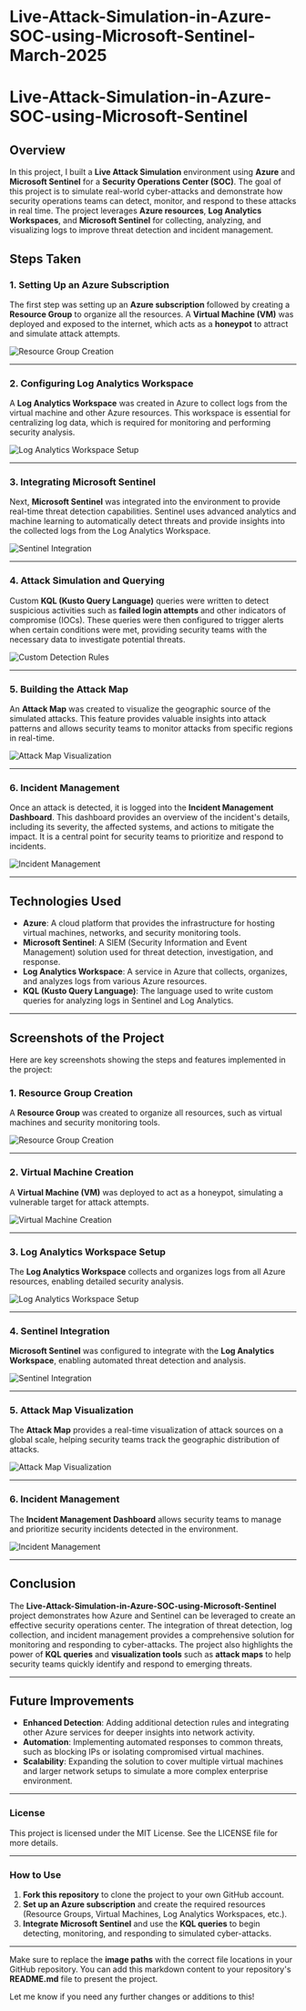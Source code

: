 # Live-Attack-Simulation-in-Azure-SOC-using-Microsoft-Sentinel-March-2025


# Live-Attack-Simulation-in-Azure-SOC-using-Microsoft-Sentinel

## Overview

In this project, I built a **Live Attack Simulation** environment using **Azure** and **Microsoft Sentinel** for a **Security Operations Center (SOC)**. The goal of this project is to simulate real-world cyber-attacks and demonstrate how security operations teams can detect, monitor, and respond to these attacks in real time. The project leverages **Azure resources**, **Log Analytics Workspaces**, and **Microsoft Sentinel** for collecting, analyzing, and visualizing logs to improve threat detection and incident management.

## Steps Taken

### 1. Setting Up an Azure Subscription

The first step was setting up an **Azure subscription** followed by creating a **Resource Group** to organize all the resources. A **Virtual Machine (VM)** was deployed and exposed to the internet, which acts as a **honeypot** to attract and simulate attack attempts.

![Resource Group Creation](https://drive.google.com/file/d/10XRWKEzvbekh4_MBD4T2qt7iMt9lf46N/view?usp=drive_link)

---

### 2. Configuring Log Analytics Workspace

A **Log Analytics Workspace** was created in Azure to collect logs from the virtual machine and other Azure resources. This workspace is essential for centralizing log data, which is required for monitoring and performing security analysis.

![Log Analytics Workspace Setup](path-to-your-uploaded-image3)

---

### 3. Integrating Microsoft Sentinel

Next, **Microsoft Sentinel** was integrated into the environment to provide real-time threat detection capabilities. Sentinel uses advanced analytics and machine learning to automatically detect threats and provide insights into the collected logs from the Log Analytics Workspace.

![Sentinel Integration](path-to-your-uploaded-image4)

---

### 4. Attack Simulation and Querying

Custom **KQL (Kusto Query Language)** queries were written to detect suspicious activities such as **failed login attempts** and other indicators of compromise (IOCs). These queries were then configured to trigger alerts when certain conditions were met, providing security teams with the necessary data to investigate potential threats.

![Custom Detection Rules](path-to-your-uploaded-image7)

---

### 5. Building the Attack Map

An **Attack Map** was created to visualize the geographic source of the simulated attacks. This feature provides valuable insights into attack patterns and allows security teams to monitor attacks from specific regions in real-time.

![Attack Map Visualization](path-to-your-uploaded-image5)

---

### 6. Incident Management

Once an attack is detected, it is logged into the **Incident Management Dashboard**. This dashboard provides an overview of the incident's details, including its severity, the affected systems, and actions to mitigate the impact. It is a central point for security teams to prioritize and respond to incidents.

![Incident Management](path-to-your-uploaded-image6)

---

## Technologies Used

- **Azure**: A cloud platform that provides the infrastructure for hosting virtual machines, networks, and security monitoring tools.
- **Microsoft Sentinel**: A SIEM (Security Information and Event Management) solution used for threat detection, investigation, and response.
- **Log Analytics Workspace**: A service in Azure that collects, organizes, and analyzes logs from various Azure resources.
- **KQL (Kusto Query Language)**: The language used to write custom queries for analyzing logs in Sentinel and Log Analytics.

---

## Screenshots of the Project

Here are key screenshots showing the steps and features implemented in the project:

### 1. Resource Group Creation

A **Resource Group** was created to organize all resources, such as virtual machines and security monitoring tools.

![Resource Group Creation](path-to-your-uploaded-image1)

---

### 2. Virtual Machine Creation

A **Virtual Machine (VM)** was deployed to act as a honeypot, simulating a vulnerable target for attack attempts.

![Virtual Machine Creation](path-to-your-uploaded-image2)

---

### 3. Log Analytics Workspace Setup

The **Log Analytics Workspace** collects and organizes logs from all Azure resources, enabling detailed security analysis.

![Log Analytics Workspace Setup](path-to-your-uploaded-image3)

---

### 4. Sentinel Integration

**Microsoft Sentinel** was configured to integrate with the **Log Analytics Workspace**, enabling automated threat detection and analysis.

![Sentinel Integration](path-to-your-uploaded-image4)

---

### 5. Attack Map Visualization

The **Attack Map** provides a real-time visualization of attack sources on a global scale, helping security teams track the geographic distribution of attacks.

![Attack Map Visualization](path-to-your-uploaded-image5)

---

### 6. Incident Management

The **Incident Management Dashboard** allows security teams to manage and prioritize security incidents detected in the environment.

![Incident Management](path-to-your-uploaded-image6)

---

## Conclusion

The **Live-Attack-Simulation-in-Azure-SOC-using-Microsoft-Sentinel** project demonstrates how Azure and Sentinel can be leveraged to create an effective security operations center. The integration of threat detection, log collection, and incident management provides a comprehensive solution for monitoring and responding to cyber-attacks. The project also highlights the power of **KQL queries** and **visualization tools** such as **attack maps** to help security teams quickly identify and respond to emerging threats.

---

## Future Improvements

- **Enhanced Detection**: Adding additional detection rules and integrating other Azure services for deeper insights into network activity.
- **Automation**: Implementing automated responses to common threats, such as blocking IPs or isolating compromised virtual machines.
- **Scalability**: Expanding the solution to cover multiple virtual machines and larger network setups to simulate a more complex enterprise environment.

---

### License

This project is licensed under the MIT License. See the LICENSE file for more details.

---

### How to Use

1. **Fork this repository** to clone the project to your own GitHub account.
2. **Set up an Azure subscription** and create the required resources (Resource Groups, Virtual Machines, Log Analytics Workspaces, etc.).
3. **Integrate Microsoft Sentinel** and use the **KQL queries** to begin detecting, monitoring, and responding to simulated cyber-attacks.

---

Make sure to replace the **image paths** with the correct file locations in your GitHub repository. You can add this markdown content to your repository's **README.md** file to present the project.

Let me know if you need any further changes or additions to this!
